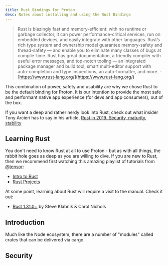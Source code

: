 ```yaml
---
title: Rust Bindings for Proton
desc: Notes about installing and using the Rust Bindings  
---
```


> Rust is blazingly fast and memory-efficient: with no runtime or garbage collector, it can power performance-critical services, run on embedded devices, and easily integrate with other languages. Rust’s rich type system and ownership model guarantee memory-safety and thread-safety — and enable you to eliminate many classes of bugs at compile-time. Rust has great documentation, a friendly compiler with useful error messages, and top-notch tooling — an integrated package manager and build tool, smart multi-editor support with auto-completion and type inspections, an auto-formatter, and more. - [https://www.rust-lang.org/](https://www.rust-lang.org/)

This combination of power, safety and usability are why we chose Rust to be the default binding for Proton. It is our intention to provide the most safe and performant native app experience (for devs and app consumers), out of the box.

If you want a deep and rather nerdy look into Rust, check out what insider Tony Arcieri has to say in his article, [Rust in 2019. Security, maturity, stability](https://tonyarcieri.com/rust-in-2019-security-maturity-stability)

## Learning Rust
You don't need to know Rust at all to use Proton - but as with all things, the rabbit hole goes as deep as you are willing to dive. If you are new to Rust, then we recommend first watching this amazing playlist of tutorials from [@tensor](https://tensor-programming.com/):
 - [Intro to Rust](https://www.youtube.com/playlist?list=PLJbE2Yu2zumDF6BX6_RdPisRVHgzV02NW)
 - [Rust Projects](https://www.youtube.com/playlist?list=PLJbE2Yu2zumDD5vy2BuSHvFZU0a6RDmgb)

At some point, learning about Rust will require a visit to the manual. Check it out:
- [Rust 1.31.0+](https://doc.rust-lang.org/stable/book/) by Steve Klabnik & Carol Nichols

## Introduction
Much like the Node ecosystem, there are a number of "modules" called crates that can be delivered via cargo. 

## Security



